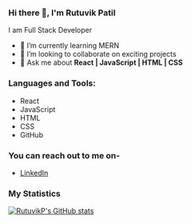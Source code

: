 ### Hi there 👋, I'm Rutuvik Patil
I am Full Stack Developer

- 🌱 I’m currently learning MERN
- 👯 I’m looking to collaborate on exciting projects
- 💬 Ask me about **React | JavaScript | HTML | CSS**


### Languages and Tools:
- React
- JavaScript
- HTML
- CSS
- GitHub

### You can reach out to me on-
- [LinkedIn](https://www.linkedin.com/in/rutuvikpatil)

### My Statistics
[![RutuvikP's GitHub stats](https://github-readme-stats.vercel.app/api?username=rutuvikp&theme=radical&show_icons=true)](https://github.com/rutuvikp/github-readme-stats)
